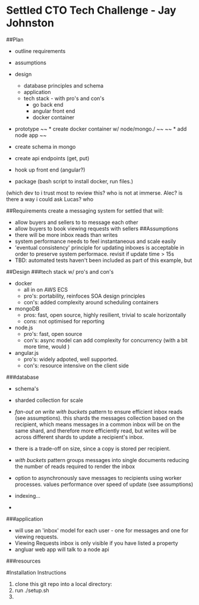 # Settled CTO Tech Challenge -  Jay Johnston
##Plan
* outline requirements
* assumptions

* design
  * database principles and schema
  * application
  * tech stack - with pro's and con's
    * go back end
    * angular front end
    * docker container

* prototype
~~  * create docker container w/ node/mongo./ ~~
~~  * add node app ~~

* create schema in mongo
* create api endpoints (get, put)
* hook up front end (angular?)
* package (bash script to install docker, run files.)
 


(which dev to i trust most to review this? who is not at immerse.  Alec? is there a way i could ask Lucas? who 

##Requirements
create a messaging system for settled that will:

* allow buyers and sellers to to message each other
* allow buyers to book viewing requests with sellers
##Assumptions
* there will be more inbox reads than writes
* system performance needs to feel instantaneous and scale easily
* 'eventual consistency' principle for updating inboxes is acceptable in order to preserve system performace.  revisit if update time > 15s
* TBD: automated tests haven't been included as part of this example, but 


##Design
###tech stack w/ pro's and con's
* docker
   * all in on AWS ECS
   * pro's:  portability, reinfoces SOA design principles
   * con's: added complexity around scheduling containers   
* mongoDB
  * pros:  fast, open source, highly resilient, trivial to scale horizontally
  * cons: not optimised for reporting
* node.js
  * pro's:  fast, open source
  * con's: async model can add complexity for concurrency (with a bit more time, would )
* angular.js
    * pro's: widely adpoted, well supported.
    * con's: resource intensive on the client side

###database
* schema's

* sharded collection for scale
* *fan-out on write with buckets* pattern to ensure efficient inbox reads (see assumptions).  this shards the messages collection based on the recipient, which means messages in a common inbox will be on the same shard, and therefore more efficiently read, but writes will be across different shards to update a recipient's  inbox.  
* there is a trade-off on size, since a copy is stored per recipient.   
* *with buckets* pattern groups messages into single documents reducing the number of reads required to render the inbox  
* option to asynchronously save messages to recipients using worker processes. values performance over speed of update (see assumptions)
* indexing...
* 


###application
* will use an 'inbox' model for each user - one for messages and one for viewing requests.
* Viewing Requests inbox is only visible if you have listed a property
* angluar web app will talk to a node api



###resources
<!-- https://codeforgeek.com/2015/08/restful-api-node-mongodb/ -->

#Installation Instructions
1. clone this git repo into a local directory: 
2. run ./setup.sh
3. 
